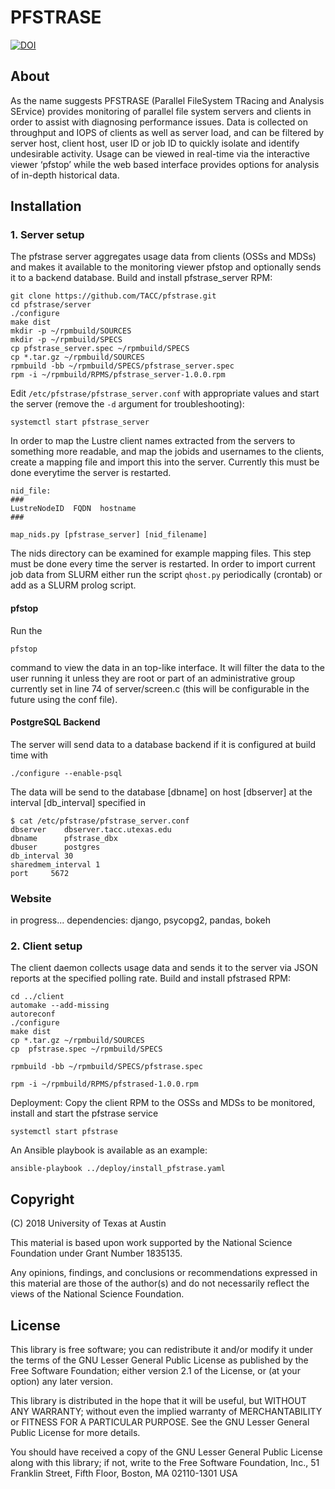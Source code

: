 # PFSTRASE

[![DOI](https://zenodo.org/badge/158410235.svg)](https://zenodo.org/badge/latestdoi/158410235)


## About
As the name suggests PFSTRASE (Parallel FileSystem TRacing and Analysis SErvice) provides monitoring of parallel file system servers and clients in order to assist with diagnosing performance issues. Data is collected on throughput and IOPS of clients as well as server load, and can be filtered by server host, client host, user ID or job ID to quickly isolate and identify undesirable activity. Usage can be viewed in real-time via the interactive viewer ‘pfstop’ while the web based interface provides options for analysis of in-depth historical data.

## Installation
### 1. Server setup
The pfstrase server aggregates usage data from clients (OSSs and MDSs) and makes it available to the monitoring viewer pfstop and optionally sends it to a backend database.
Build and install pfstrase_server RPM:
```
git clone https://github.com/TACC/pfstrase.git 
cd pfstrase/server
./configure
make dist
mkdir -p ~/rpmbuild/SOURCES
mkdir -p ~/rpmbuild/SPECS
cp pfstrase_server.spec ~/rpmbuild/SPECS
cp *.tar.gz ~/rpmbuild/SOURCES
rpmbuild -bb ~/rpmbuild/SPECS/pfstrase_server.spec
rpm -i ~/rpmbuild/RPMS/pfstrase_server-1.0.0.rpm
```
Edit `/etc/pfstrase/pfstrase_server.conf` with appropriate values and start the server (remove the `-d` argument for troubleshooting):
```
systemctl start pfstrase_server
```
In order to map the Lustre client names extracted from the servers to something more readable, and map the jobids and usernames to the clients, create a mapping file and import this into the server. Currently this must be done everytime the server is restarted.
```
nid_file:
###
LustreNodeID  FQDN  hostname 
###

map_nids.py [pfstrase_server] [nid_filename]
```
The nids directory can be examined for example mapping files. This step must be done every time the server is restarted.
In order to import current job data from SLURM either run the script `qhost.py` periodically (crontab) or add as a SLURM prolog script.

#### pfstop
Run the 
```
pfstop
```
command to view the data in an top-like interface. It will filter the data to the user running it unless they are root or part of an administrative group
currently set in line 74 of server/screen.c (this will be configurable in the future using the conf file).

#### PostgreSQL Backend
The server will send data to a database backend if it is configured at build time with
```
./configure --enable-psql
```
The data will be send to the database [dbname] on host [dbserver] at the interval [db_interval] specified in
```
$ cat /etc/pfstrase/pfstrase_server.conf
dbserver    dbserver.tacc.utexas.edu
dbname      pfstrase_dbx
dbuser      postgres
db_interval 30
sharedmem_interval 1
port     5672
```
### Website

in progress...
dependencies: django, psycopg2, pandas, bokeh

### 2. Client setup
The client daemon collects usage data and sends it to the server via JSON reports at the specified polling rate.
Build and install pfstrased RPM:
```
cd ../client
automake --add-missing
autoreconf
./configure
make dist
cp *.tar.gz ~/rpmbuild/SOURCES
cp  pfstrase.spec ~/rpmbuild/SPECS

rpmbuild -bb ~/rpmbuild/SPECS/pfstrase.spec 

rpm -i ~/rpmbuild/RPMS/pfstrased-1.0.0.rpm
```
Deployment:
Copy the client RPM to the OSSs and MDSs to be monitored, install and start the pfstrase service
```
systemctl start pfstrase
```

An Ansible playbook is available as an example:
```
ansible-playbook ../deploy/install_pfstrase.yaml
```

## Copyright
(C) 2018 University of Texas at Austin

This material is based upon work supported by the National Science Foundation under Grant Number 1835135.

Any opinions, findings, and conclusions or recommendations expressed in this material are those of the author(s) and do not necessarily reflect the views of the National Science Foundation.

## License
This library is free software; you can redistribute it and/or modify it under the terms of the GNU Lesser General Public License as published by the Free Software Foundation; either version 2.1 of the License, or (at your option) any later version.

This library is distributed in the hope that it will be useful, but WITHOUT ANY WARRANTY; without even the implied warranty of MERCHANTABILITY or FITNESS FOR A PARTICULAR PURPOSE. See the GNU Lesser General Public License for more details.

You should have received a copy of the GNU Lesser General Public License along with this library; if not, write to the Free Software Foundation, Inc., 51 Franklin Street, Fifth Floor, Boston, MA 02110-1301 USA

